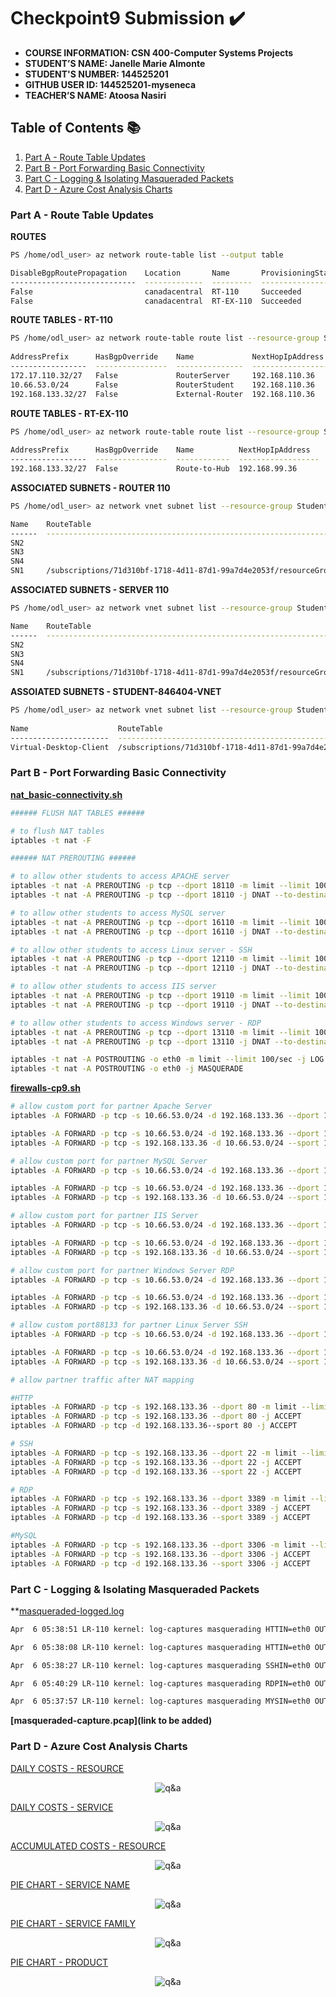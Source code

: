 # Checkpoint9 Submission ✔️

- **COURSE INFORMATION: CSN 400-Computer Systems Projects**
- **STUDENT’S NAME: Janelle Marie Almonte**
- **STUDENT'S NUMBER: 144525201**
- **GITHUB USER ID: 144525201-myseneca**
- **TEACHER’S NAME: Atoosa Nasiri**

## Table of Contents 📚
1. [Part A - Route Table Updates](#part-a--route-table-updates)
2. [Part B - Port Forwarding Basic Connectivity](#part-b--port-forwarding-basic-connectivity)
3. [Part C - Logging & Isolating Masqueraded Packets](#part-c--logging--isolating-masqueraded-packets)
4. [Part D - Azure Cost Analysis Charts](#part-d---azure-cost-analysis-charts)


### Part A - Route Table Updates

**ROUTES**

```bash
PS /home/odl_user> az network route-table list --output table                                                                                            

DisableBgpRoutePropagation    Location       Name       ProvisioningState    ResourceGroup      ResourceGuid
----------------------------  -------------  ---------  -------------------  -----------------  ------------------------------------
False                         canadacentral  RT-110     Succeeded            Student-RG-846404  1ab4a3a4-46a4-4770-a2f9-98d57568962d
False                         canadacentral  RT-EX-110  Succeeded            Student-RG-846404  650cab74-7a57-488b-972e-525f62b8a4ff
```

**ROUTE TABLES - RT-110**

```bash
PS /home/odl_user> az network route-table route list --resource-group Student-RG-846404 --route-table-name RT-110 --output table                          
                                                
AddressPrefix      HasBgpOverride    Name             NextHopIpAddress    NextHopType       ProvisioningState    ResourceGroup
-----------------  ----------------  ---------------  ------------------  ----------------  -------------------  -----------------
172.17.110.32/27   False             RouterServer     192.168.110.36      VirtualAppliance  Succeeded            Student-RG-846404
10.66.53.0/24      False             RouterStudent    192.168.110.36      VirtualAppliance  Succeeded            Student-RG-846404
192.168.133.32/27  False             External-Router  192.168.110.36      VirtualAppliance  Succeeded            Student-RG-846404
```

**ROUTE TABLES - RT-EX-110**

```bash
PS /home/odl_user> az network route-table route list --resource-group Student-RG-846404 --route-table-name RT-EX-110 --output table                       
                                              
AddressPrefix      HasBgpOverride    Name          NextHopIpAddress    NextHopType       ProvisioningState    ResourceGroup
-----------------  ----------------  ------------  ------------------  ----------------  -------------------  -----------------
192.168.133.32/27  False             Route-to-Hub  192.168.99.36       VirtualAppliance  Succeeded            Student-RG-846404
```

**ASSOCIATED SUBNETS - ROUTER 110**

```bash
PS /home/odl_user> az network vnet subnet list --resource-group Student-RG-846404 --vnet-name Router-110 --query "[].{Name:name, RouteTable:routeTable.id}" --output table

Name    RouteTable
------  --------------------------------------------------------------------------------------------------------------------------------------
SN2
SN3
SN4
SN1     /subscriptions/71d310bf-1718-4d11-87d1-99a7d4e2053f/resourceGroups/Student-RG-846404/providers/Microsoft.Network/routeTables/RT-EX-110
```

**ASSOCIATED SUBNETS - SERVER 110**

```bash
PS /home/odl_user> az network vnet subnet list --resource-group Student-RG-846404 --vnet-name Server-110 --query "[].{Name:name, RouteTable:routeTable.id}" --output table

Name    RouteTable
------  -----------------------------------------------------------------------------------------------------------------------------------
SN2
SN3
SN4
SN1     /subscriptions/71d310bf-1718-4d11-87d1-99a7d4e2053f/resourceGroups/Student-RG-846404/providers/Microsoft.Network/routeTables/RT-110
```
 
**ASSOIATED SUBNETS - STUDENT-846404-VNET**

```bash
PS /home/odl_user> az network vnet subnet list --resource-group Student-RG-846404 --vnet-name Student-846404-vnet --query "[].{Name:name, RouteTable:routeTable.id}" --output table
              
Name                    RouteTable
----------------------  -----------------------------------------------------------------------------------------------------------------------------------
Virtual-Desktop-Client  /subscriptions/71d310bf-1718-4d11-87d1-99a7d4e2053f/resourceGroups/Student-RG-846404/providers/Microsoft.Network/routeTables/RT-110
```

### Part B - Port Forwarding Basic Connectivity

**[nat_basic-connectivity.sh](https://github.com/144525201-myseneca/CSN400-Capstone/blob/75cfdc156c0b60ca589b5d0fef68bb80b60e82e7/Checkpoint9/links/nat_basic-connectivity.sh)**

```bash
###### FLUSH NAT TABLES ######

# to flush NAT tables
iptables -t nat -F

###### NAT PREROUTING ######

# to allow other students to access APACHE server
iptables -t nat -A PREROUTING -p tcp --dport 18110 -m limit --limit 100/sec -j LOG --log-prefix "LOG APACHE"
iptables -t nat -A PREROUTING -p tcp --dport 18110 -j DNAT --to-destination 172.17.110.37:80

# to allow other students to access MySQL server
iptables -t nat -A PREROUTING -p tcp --dport 16110 -m limit --limit 100/sec -j LOG --log-prefix "LOG MySQL"
iptables -t nat -A PREROUTING -p tcp --dport 16110 -j DNAT --to-destination 172.17.110.37:3306

# to allow other students to access Linux server - SSH
iptables -t nat -A PREROUTING -p tcp --dport 12110 -m limit --limit 100/sec -j LOG --log-prefix "LOG SSH"
iptables -t nat -A PREROUTING -p tcp --dport 12110 -j DNAT --to-destination 172.17.110.37:22

# to allow other students to access IIS server
iptables -t nat -A PREROUTING -p tcp --dport 19110 -m limit --limit 100/sec -j LOG --log-prefix "LOG IIS"
iptables -t nat -A PREROUTING -p tcp --dport 19110 -j DNAT --to-destination 172.17.110.36:80

# to allow other students to access Windows server - RDP
iptables -t nat -A PREROUTING -p tcp --dport 13110 -m limit --limit 100/sec -j LOG --log-prefix "LOG RDP"
iptables -t nat -A PREROUTING -p tcp --dport 13110 -j DNAT --to-destination 172.17.110.36:3389

iptables -t nat -A POSTROUTING -o eth0 -m limit --limit 100/sec -j LOG --log-prefix "LOG MASQUERADE"
iptables -t nat -A POSTROUTING -o eth0 -j MASQUERADE
```

**[firewalls-cp9.sh](https://github.com/144525201-myseneca/CSN400-Capstone/blob/a7e8371c5a74e91b52accb3c4ce1b074486fe5ec/Checkpoint9/links/firewalls-cp9.sh)**

```bash
# allow custom port for partner Apache Server
iptables -A FORWARD -p tcp -s 10.66.53.0/24 -d 192.168.133.36 --dport 18133 -m limit --limit 10/sec -j LOG --log-prefix "custom-port-APACHE"

iptables -A FORWARD -p tcp -s 10.66.53.0/24 -d 192.168.133.36 --dport 18133 -j ACCEPT
iptables -A FORWARD -p tcp -s 192.168.133.36 -d 10.66.53.0/24 --sport 18133 -j ACCEPT

# allow custom port for partner MySQL Server
iptables -A FORWARD -p tcp -s 10.66.53.0/24 -d 192.168.133.36 --dport 16133 -m limit --limit 10/sec -j LOG --log-prefix "custom-port-mysql"

iptables -A FORWARD -p tcp -s 10.66.53.0/24 -d 192.168.133.36 --dport 16133 -j ACCEPT
iptables -A FORWARD -p tcp -s 192.168.133.36 -d 10.66.53.0/24 --sport 16133 -j ACCEPT

# allow custom port for partner IIS Server
iptables -A FORWARD -p tcp -s 10.66.53.0/24 -d 192.168.133.36 --dport 19133 -m limit --limit 10/sec -j LOG --log-prefix "custom-port-IIS"

iptables -A FORWARD -p tcp -s 10.66.53.0/24 -d 192.168.133.36 --dport 19133 -j ACCEPT
iptables -A FORWARD -p tcp -s 192.168.133.36 -d 10.66.53.0/24 --sport 19133 -j ACCEPT

# allow custom port for partner Windows Server RDP
iptables -A FORWARD -p tcp -s 10.66.53.0/24 -d 192.168.133.36 --dport 13133 -m limit --limit 10/sec -j LOG --log-prefix "custom-port-RDP"

iptables -A FORWARD -p tcp -s 10.66.53.0/24 -d 192.168.133.36 --dport 13133 -j ACCEPT
iptables -A FORWARD -p tcp -s 192.168.133.36 -d 10.66.53.0/24 --sport 13133 -j ACCEPT

# allow custom port88133 for partner Linux Server SSH
iptables -A FORWARD -p tcp -s 10.66.53.0/24 -d 192.168.133.36 --dport 12133 -m limit --limit 10/sec -j LOG --log-prefix "custom-port-SSH"

iptables -A FORWARD -p tcp -s 10.66.53.0/24 -d 192.168.133.36 --dport 12133 -j ACCEPT
iptables -A FORWARD -p tcp -s 192.168.133.36 -d 10.66.53.0/24 --sport 12133 -j ACCEPT

# allow partner traffic after NAT mapping

#HTTP
iptables -A FORWARD -p tcp -s 192.168.133.36 --dport 80 -m limit --limit 10/sec -j LOG --log-prefix "log-captures masquerading HTTP"
iptables -A FORWARD -p tcp -s 192.168.133.36 --dport 80 -j ACCEPT
iptables -A FORWARD -p tcp -d 192.168.133.36--sport 80 -j ACCEPT

# SSH
iptables -A FORWARD -p tcp -s 192.168.133.36 --dport 22 -m limit --limit 10/sec -j LOG --log-prefix "log-captures masquerading SSH"
iptables -A FORWARD -p tcp -s 192.168.133.36 --dport 22 -j ACCEPT
iptables -A FORWARD -p tcp -d 192.168.133.36 --sport 22 -j ACCEPT

# RDP
iptables -A FORWARD -p tcp -s 192.168.133.36 --dport 3389 -m limit --limit 10/sec -j LOG --log-prefix "log-captures masquerading RDP"
iptables -A FORWARD -p tcp -s 192.168.133.36 --dport 3389 -j ACCEPT
iptables -A FORWARD -p tcp -d 192.168.133.36 --sport 3389 -j ACCEPT

#MySQL
iptables -A FORWARD -p tcp -s 192.168.133.36 --dport 3306 -m limit --limit 10/sec -j LOG --log-prefix "log-captures masquerading MYSQL"
iptables -A FORWARD -p tcp -s 192.168.133.36 --dport 3306 -j ACCEPT
iptables -A FORWARD -p tcp -d 192.168.133.36 --sport 3306 -j ACCEPT
```

### Part C - Logging & Isolating Masqueraded Packets

**[masqueraded-logged.log](https://github.com/144525201-myseneca/CSN400-Capstone/blob/6f7544c642ab950545448fe482c3ccc6b4444edb/Checkpoint9/links/masqueraded-logged.log)

```bash
Apr  6 05:38:51 LR-110 kernel: log-captures masquerading HTTIN=eth0 OUT=eth0 MAC=00:22:48:3d:53:6c:c0:d6:82:3c:76:18:08:00 SRC=192.168.133.36 DST=172.17.110.36 LEN=41 TOS=0x00 PREC=0x00 TTL=125 ID=12466 DF PROTO=TCP SPT=50671 DPT=80 WINDOW=2051 RES=0x00 ACK URGP=0

Apr  6 05:38:08 LR-110 kernel: log-captures masquerading HTTIN=eth0 OUT=eth0 MAC=00:22:48:3d:53:6c:c0:d6:82:3c:76:18:08:00 SRC=192.168.133.36 DST=172.17.110.37 LEN=40 TOS=0x00 PREC=0x00 TTL=125 ID=12200 DF PROTO=TCP SPT=50667 DPT=80 WINDOW=2051 RES=0x00 ACK URGP=0

Apr  6 05:38:27 LR-110 kernel: log-captures masquerading SSHIN=eth0 OUT=eth0 MAC=00:22:48:3d:53:6c:c0:d6:82:3c:76:18:08:00 SRC=192.168.133.36 DST=172.17.110.37 LEN=108 TOS=0x00 PREC=0x00 TTL=125 ID=12444 DF PROTO=TCP SPT=50714 DPT=22 WINDOW=2051 RES=0x00 ACK PSH URGP=0

Apr  6 05:40:29 LR-110 kernel: log-captures masquerading RDPIN=eth0 OUT=eth0 MAC=00:22:48:3d:53:6c:c0:d6:82:3c:76:18:08:00 SRC=192.168.133.36 DST=172.17.110.36 LEN=40 TOS=0x00 PREC=0x00 TTL=125 ID=12556 DF PROTO=TCP SPT=50706 DPT=3389 WINDOW=2051 RES=0x00 ACK URGP=0

Apr  6 05:37:57 LR-110 kernel: log-captures masquerading MYSIN=eth0 OUT=eth0 MAC=00:22:48:3d:53:6c:c0:d6:82:3c:76:18:08:00 SRC=192.168.133.36 DST=172.17.110.37 LEN=109 TOS=0x00 PREC=0x00 TTL=125 ID=12175 DF PROTO=TCP SPT=50697 DPT=3306 WINDOW=2048 RES=0x00 ACK PSH URGP=0
```

**[masqueraded-capture.pcap](link to be added)**



### Part D - Azure Cost Analysis Charts

[DAILY COSTS - RESOURCE](https://github.com/144525201-myseneca/CSN400-Capstone/blob/a54ac29bfbf065ca02327cf8ebeccb239aa16ee0/Checkpoint9/Part_D/dailycosts_resource.PNG)

<p align="center">
  <img src="https://github.com/144525201-myseneca/CSN400-Capstone/blob/a54ac29bfbf065ca02327cf8ebeccb239aa16ee0/Checkpoint9/Part_D/dailycosts_resource.PNG" alt="q&a">
</p>


[DAILY COSTS - SERVICE](https://github.com/144525201-myseneca/CSN400-Capstone/blob/a54ac29bfbf065ca02327cf8ebeccb239aa16ee0/Checkpoint9/Part_D/dailycosts_service.PNG)

<p align="center">
  <img src="https://github.com/144525201-myseneca/CSN400-Capstone/blob/a54ac29bfbf065ca02327cf8ebeccb239aa16ee0/Checkpoint9/Part_D/dailycosts_service.PNG" alt="q&a">
</p>


[ACCUMULATED COSTS - RESOURCE](https://github.com/144525201-myseneca/CSN400-Capstone/blob/a54ac29bfbf065ca02327cf8ebeccb239aa16ee0/Checkpoint9/Part_D/accumatedcosts_resource.PNG)

<p align="center">
  <img src="https://github.com/144525201-myseneca/CSN400-Capstone/blob/a54ac29bfbf065ca02327cf8ebeccb239aa16ee0/Checkpoint9/Part_D/accumatedcosts_resource.PNG" alt="q&a">
</p>


[PIE CHART - SERVICE NAME](https://github.com/144525201-myseneca/CSN400-Capstone/blob/a54ac29bfbf065ca02327cf8ebeccb239aa16ee0/Checkpoint9/Part_D/piechart_servicename.PNG)

<p align="center">
  <img src="https://github.com/144525201-myseneca/CSN400-Capstone/blob/a54ac29bfbf065ca02327cf8ebeccb239aa16ee0/Checkpoint9/Part_D/piechart_servicename.PNG" alt="q&a">
</p>


[PIE CHART - SERVICE FAMILY](https://github.com/144525201-myseneca/CSN400-Capstone/blob/a54ac29bfbf065ca02327cf8ebeccb239aa16ee0/Checkpoint9/Part_D/piechart_servicefamily.PNG)

<p align="center">
  <img src="https://github.com/144525201-myseneca/CSN400-Capstone/blob/a54ac29bfbf065ca02327cf8ebeccb239aa16ee0/Checkpoint9/Part_D/piechart_servicefamily.PNG" alt="q&a">
</p>


[PIE CHART - PRODUCT](https://github.com/144525201-myseneca/CSN400-Capstone/blob/a54ac29bfbf065ca02327cf8ebeccb239aa16ee0/Checkpoint9/Part_D/piechart_product.PNG)

<p align="center">
  <img src="https://github.com/144525201-myseneca/CSN400-Capstone/blob/a54ac29bfbf065ca02327cf8ebeccb239aa16ee0/Checkpoint9/Part_D/piechart_product.PNG" alt="q&a">
</p>




